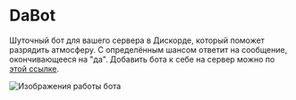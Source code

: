 # DaBot

Шуточный бот для вашего сервера в Дискорде, который поможет разрядить атмосферу. С определённым шансом ответит на сообщение, окончивающееся на "да". Добавить бота к себе на сервер можно по [этой ссылке](https://discord.com/api/oauth2/authorize?client_id=844545823437619200&permissions=330816&scope=bot).

![Изображения работы бота](https://i.imgur.com/Mf4vFjy.png)
